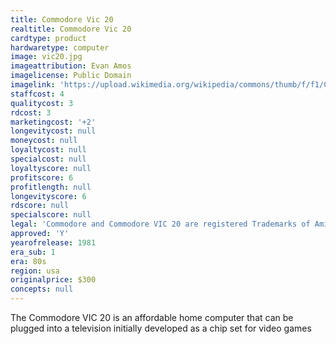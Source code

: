 ```yaml
---
title: Commodore Vic 20
realtitle: Commodore Vic 20
cardtype: product
hardwaretype: computer
image: vic20.jpg
imageattribution: Evan Amos
imagelicense: Public Domain
imagelink: 'https://upload.wikimedia.org/wikipedia/commons/thumb/f/f1/Commodore-VIC-20-FL.jpg/800px-Commodore-VIC-20-FL.jpg'
staffcost: 4
qualitycost: 3
rdcost: 3
marketingcost: '+2'
longevitycost: null
moneycost: null
loyaltycost: null
specialcost: null
loyaltyscore: null
profitscore: 6
profitlength: null
longevityscore: 6
rdscore: null
specialscore: null
legal: 'Commodore and Commodore VIC 20 are registered Trademarks of Amiga, Inc.'
approved: 'Y'
yearofrelease: 1981
era_sub: 1
era: 80s
region: usa
originalprice: $300
concepts: null
---
```


The Commodore VIC 20 is an affordable home computer that can be plugged into a television initially developed as a chip set for video games
